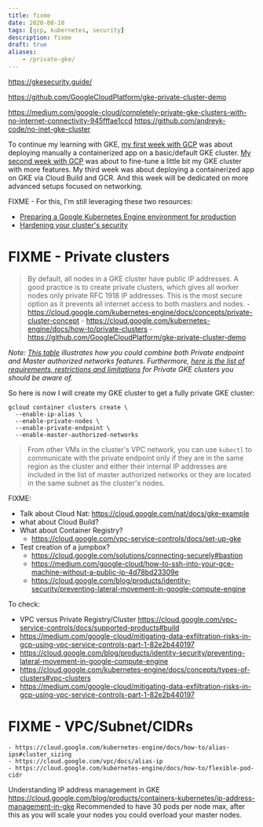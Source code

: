 ```yaml
---
title: fixme
date: 2020-08-10
tags: [gcp, kubernetes, security]
description: fixme
draft: true
aliases:
    - /private-gke/
---
```

https://gkesecurity.guide/

https://github.com/GoogleCloudPlatform/gke-private-cluster-demo


https://medium.com/google-cloud/completely-private-gke-clusters-with-no-internet-connectivity-945fffae1ccd
https://github.com/andreyk-code/no-inet-gke-cluster

To continue my learning with GKE, [my first week with GCP](FIXME) was about deploying manually a containerized app on a basic/default GKE cluster. [My second week with GCP](FIXME) was about to fine-tune a little bit my GKE cluster with more features. My third week was about deploying a containerized app on GKE via Cloud Build and GCR. And this week will be dedicated on more advanced setups focused on networking.

FIXME - For this, I'm still leveraging these two resources:
- [Preparing a Google Kubernetes Engine environment for production](https://cloud.google.com/solutions/prep-kubernetes-engine-for-prod)
- [Hardening your cluster's security](https://cloud.google.com/kubernetes-engine/docs/how-to/hardening-your-cluster)

# FIXME - Private clusters

> By default, all nodes in a GKE cluster have public IP addresses. A good practice is to create private clusters, which gives all worker nodes only private RFC 1918 IP addresses. This is the most secure option as it prevents all internet access to both masters and nodes.
    - https://cloud.google.com/kubernetes-engine/docs/concepts/private-cluster-concept
    - https://cloud.google.com/kubernetes-engine/docs/how-to/private-clusters
    - https://github.com/GoogleCloudPlatform/gke-private-cluster-demo

_Note: [This table](https://cloud.google.com/kubernetes-engine/docs/concepts/private-cluster-concept#overview) illustrates how you could combine both Private endpoint and Master authorized networks features. Furthermore, [here is the list of requirements, restrictions and limitations](https://cloud.google.com/kubernetes-engine/docs/how-to/private-clusters#req_res_lim) for Private GKE clusters you should be aware of._

So here is now I will create my GKE cluster to get a fully private GKE cluster:
```
gcloud container clusters create \
  --enable-ip-alias \
  --enable-private-nodes \
  --enable-private-endpoint \
  --enable-master-authorized-networks
```

> From other VMs in the cluster's VPC network, you can use `kubectl` to communicate with the private endpoint only if they are in the same region as the cluster and either their internal IP addresses are included in the list of master authorized networks or they are located in the same subnet as the cluster's nodes.

FIXME:
- Talk about Cloud Nat: https://cloud.google.com/nat/docs/gke-example
- what about Cloud Build? 
- What about Container Registry?
  - https://cloud.google.com/vpc-service-controls/docs/set-up-gke
- Test creation of a jumpbox?
  - https://cloud.google.com/solutions/connecting-securely#bastion
  - https://medium.com/google-cloud/how-to-ssh-into-your-gce-machine-without-a-public-ip-4d78bd23309e
  - https://cloud.google.com/blog/products/identity-security/preventing-lateral-movement-in-google-compute-engine

To check:
- VPC versus Private Registry/Cluster
https://cloud.google.com/vpc-service-controls/docs/supported-products#build
- https://medium.com/google-cloud/mitigating-data-exfiltration-risks-in-gcp-using-vpc-service-controls-part-1-82e2b440197
- https://cloud.google.com/blog/products/identity-security/preventing-lateral-movement-in-google-compute-engine
- https://cloud.google.com/kubernetes-engine/docs/concepts/types-of-clusters#vpc-clusters
- https://medium.com/google-cloud/mitigating-data-exfiltration-risks-in-gcp-using-vpc-service-controls-part-1-82e2b440197

# FIXME - VPC/Subnet/CIDRs
    - https://cloud.google.com/kubernetes-engine/docs/how-to/alias-ips#cluster_sizing
    - https://cloud.google.com/vpc/docs/alias-ip
    - https://cloud.google.com/kubernetes-engine/docs/how-to/flexible-pod-cidr
Understanding IP address management in GKE
https://cloud.google.com/blog/products/containers-kubernetes/ip-address-management-in-gke
Recommended to have 30 pods per node max, after this as you will scale your nodes you could overload your master nodes.